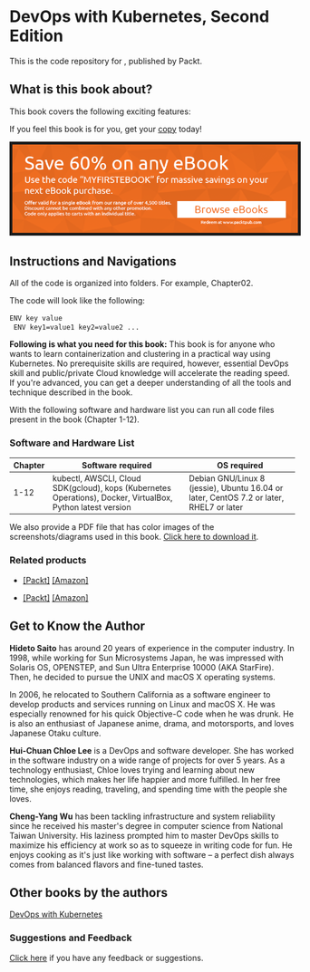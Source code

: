 # DevOps with Kubernetes, Second Edition

<a href="https://www.packtpub.com/virtualization-and-cloud/devops-kubernetes-second-edition?utm_source=github&utm_medium=repository&utm_campaign="><img src="" alt="" height="256px" align="right"></a>

This is the code repository for [](https://www.packtpub.com/virtualization-and-cloud/devops-kubernetes-second-edition?utm_source=github&utm_medium=repository&utm_campaign=), published by Packt.


## What is this book about?


This book covers the following exciting features:


If you feel this book is for you, get your [copy](https://www.amazon.com/dp/1-789-53399-6) today!

<a href="https://www.packtpub.com/?utm_source=github&utm_medium=banner&utm_campaign=GitHubBanner"><img src="https://raw.githubusercontent.com/PacktPublishing/GitHub/master/GitHub.png" 
alt="https://www.packtpub.com/" border="5" /></a>

## Instructions and Navigations
All of the code is organized into folders. For example, Chapter02.

The code will look like the following:
```
ENV key value
 ENV key1=value1 key2=value2 ...
```

**Following is what you need for this book:**
	This book is for anyone who wants to learn containerization and clustering in a practical way using Kubernetes. No prerequisite skills are required, however, essential DevOps skill and public/private Cloud knowledge will accelerate the reading speed. If you're advanced, you can get a deeper understanding of all the tools and technique described in the book.

With the following software and hardware list you can run all code files present in the book (Chapter 1-12).
### Software and Hardware List
| Chapter  | Software required                    | OS required                                                          |
| -------- | ----------------------------------------------------------------------------------------------------------- | ----------------------------------- |
| 1-12     | kubectl, AWSCLI, Cloud SDK(gcloud), kops (Kubernetes Operations), Docker, VirtualBox, Python latest version | Debian GNU/Linux 8 (jessie), Ubuntu 16.04 or later, CentOS 7.2 or later, RHEL7 or later |


We also provide a PDF file that has color images of the screenshots/diagrams used in this book. [Click here to download it](http://www.packtpub.com/sites/default/files/downloads/9781789533996_ColorImages.pdf).

### Related products
*  [[Packt]](https://www.packtpub.com/virtualization-and-cloud/practical-devops-second-edition?utm_source=github&utm_medium=repository&utm_campaign=) [[Amazon]](https://www.amazon.com/dp/1788392574)

*  [[Packt]](https://www.packtpub.com/application-development/mastering-kubernetes-second-edition?utm_source=github&utm_medium=repository&utm_campaign=) [[Amazon]](https://www.amazon.com/dp/1788999789)

## Get to Know the Author
**Hideto Saito**
has around 20 years of experience in the computer industry. In 1998, while working for Sun Microsystems Japan, he was impressed with Solaris OS, OPENSTEP, and Sun Ultra Enterprise 10000 (AKA StarFire). Then, he decided to pursue the UNIX and macOS X operating systems.

In 2006, he relocated to Southern California as a software engineer to develop products and services running on Linux and macOS X. He was especially renowned for his quick Objective-C code when he was drunk. He is also an enthusiast of Japanese anime, drama, and motorsports, and loves Japanese Otaku culture.

**Hui-Chuan Chloe Lee**
is a DevOps and software developer. She has worked in the software industry on a wide range of projects for over 5 years. As a technology enthusiast, Chloe loves trying and learning about new technologies, which makes her life happier and more fulfilled. In her free time, she enjoys reading, traveling, and spending time with the people she loves.

**Cheng-Yang Wu**
has been tackling infrastructure and system reliability since he received his master's degree in computer science from National Taiwan University. His laziness prompted him to master DevOps skills to maximize his efficiency at work so as to squeeze in writing code for fun. He enjoys cooking as it's just like working with software – a perfect dish always comes from balanced flavors and fine-tuned tastes.


## Other books by the authors
[DevOps with Kubernetes](https://www.packtpub.com/virtualization-and-cloud/devops-kubernetes?utm_source=github&utm_medium=repository&utm_campaign=9781788396646 )


### Suggestions and Feedback
[Click here](https://docs.google.com/forms/d/e/1FAIpQLSdy7dATC6QmEL81FIUuymZ0Wy9vH1jHkvpY57OiMeKGqib_Ow/viewform) if you have any feedback or suggestions.


